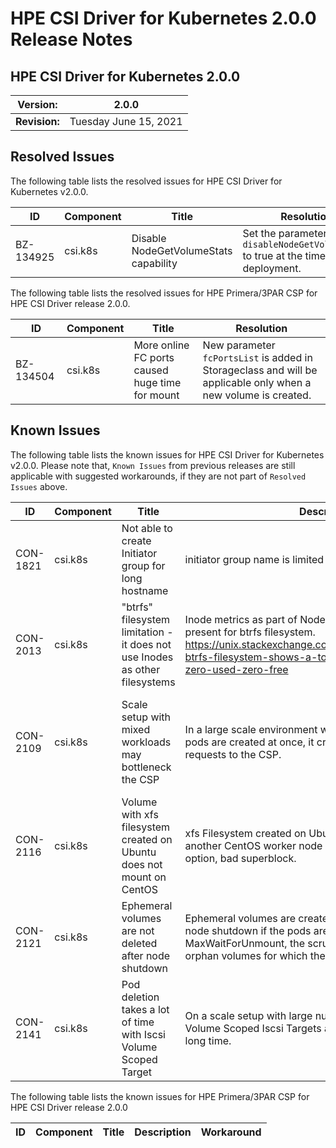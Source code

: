 # HPE CSI Driver for Kubernetes 2.0.0 Release Notes

## HPE CSI Driver for Kubernetes 2.0.0

| **Version:** |2.0.0|
|--------------|-----|
| **Revision:** | Tuesday June 15, 2021 |

## Resolved Issues

The following table lists the resolved issues for HPE CSI Driver for Kubernetes v2.0.0.

|ID|Component |Title|Resolution|
|--|---------|-----|-----------|
|BZ-134925|csi.k8s|Disable NodeGetVolumeStats capability|Set the parameter `disableNodeGetVolumeStats` to true at the time of deployment.|

The following table lists the resolved issues for HPE Primera/3PAR CSP for HPE CSI Driver release 2.0.0.

|ID|Component |Title|Resolution|
|--|---------|-----|-----------|
|BZ-134504|csi.k8s| More online FC ports caused huge time for mount| New parameter `fcPortsList` is added in Storageclass and will be applicable only when a new volume is created.|

## Known Issues

The following table lists the known issues for HPE CSI Driver for Kubernetes v2.0.0. Please note that, `Known Issues` from previous releases are still applicable with suggested workarounds, if they are not part of `Resolved Issues` above.

|ID|Component |Title|Description|Workaround|
|--|---------|-----|-----------|----------|
|CON-1821|csi.k8s|Not able to create Initiator group for long hostname|initiator group name is limited to 60 characters.|Limit the hostname to lesser than 60 characters|
|CON-2013|csi.k8s|"btrfs" filesystem limitation - it does not use Inodes as other filesystems|Inode metrics as part of NodeGetVolumeStats are not present for btrfs filesystem. https://unix.stackexchange.com/questions/525637/debian-btrfs-filesystem-shows-a-total-of-zero-inodes-total-zero-used-zero-free| None|
|CON-2109|csi.k8s|Scale setup with mixed workloads may bottleneck the CSP|In a large scale environment when the PVCs and associated pods are created at once, it creates a large number of requests to the CSP.|Create the PVCs prior to creating the workload to lessen the load on the CSP.|
|CON-2116|csi.k8s| Volume with xfs filesystem created on Ubuntu does not mount on CentOS| xfs Filesystem created on Ubuntu 20.04 fails to mount on another CentOS worker node with error wrong fs type, bad option, bad superblock. |None|
|CON-2121|csi.k8s|Ephemeral volumes are not deleted after node shutdown|Ephemeral volumes are created as part of NodePublish. On node shutdown if the pods are deleted after MaxWaitForUnmount, the scrubber does not clean up orphan volumes for which there is no associated pod.|None|
|CON-2141|csi.k8s|Pod deletion takes a lot of time with Iscsi Volume Scoped Target|On a scale setup with large number of pods, logout of Volume Scoped Iscsi Targets and device deletion takes a long time.|Use Iscsi Group Scoped Target on a scale setup.|

The following table lists the known issues for HPE Primera/3PAR CSP for HPE CSI Driver release 2.0.0

|ID|Component |Title|Description|Workaround|
|--|---------|-----|-----------|----------|
